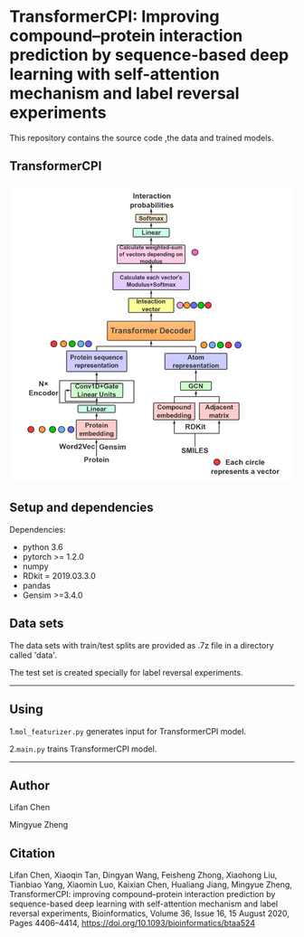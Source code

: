 # TransformerCPI: Improving compound–protein interaction prediction by sequence-based deep learning with self-attention mechanism and label reversal experiments

This repository contains the source code ,the data and trained models.

## TransformerCPI

![](model.png)



## Setup and dependencies 

Dependencies:
- python 3.6
- pytorch >= 1.2.0
- numpy
- RDkit = 2019.03.3.0
- pandas
- Gensim >=3.4.0

## Data sets

The data sets with train/test splits are provided as .7z file in a directory called 'data'. 

The test set is created specially for label reversal experiments.

---

## Using

1.`mol_featurizer.py` generates input for TransformerCPI model.

2.`main.py` trains TransformerCPI model.

---

## Author

Lifan Chen 

Mingyue Zheng

## Citation

Lifan Chen, Xiaoqin Tan, Dingyan Wang, Feisheng Zhong, Xiaohong Liu, Tianbiao Yang, Xiaomin Luo, Kaixian Chen, Hualiang Jiang, Mingyue Zheng, TransformerCPI: improving compound–protein interaction prediction by sequence-based deep learning with self-attention mechanism and label reversal experiments, Bioinformatics, Volume 36, Issue 16, 15 August 2020, Pages 4406–4414, https://doi.org/10.1093/bioinformatics/btaa524
